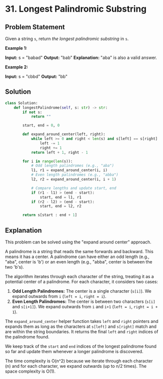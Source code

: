 
# 31. Longest Palindromic Substring

## Problem Statement

Given a string `s`, return *the longest palindromic substring* in `s`.

**Example 1:**

**Input:** s = "babad"
**Output:** "bab"
**Explanation:** "aba" is also a valid answer.

**Example 2:**

**Input:** s = "cbbd"
**Output:** "bb"

## Solution

```python
class Solution:
    def longestPalindrome(self, s: str) -> str:
        if not s:
            return ""

        start, end = 0, 0

        def expand_around_center(left, right):
            while left >= 0 and right < len(s) and s[left] == s[right]:
                left -= 1
                right += 1
            return left + 1, right - 1

        for i in range(len(s)):
            # Odd length palindromes (e.g., "aba")
            l1, r1 = expand_around_center(i, i)
            # Even length palindromes (e.g., "abba")
            l2, r2 = expand_around_center(i, i + 1)

            # Compare lengths and update start, end
            if (r1 - l1) > (end - start):
                start, end = l1, r1
            if (r2 - l2) > (end - start):
                start, end = l2, r2

        return s[start : end + 1]
```

## Explanation

This problem can be solved using the "expand around center" approach.

A palindrome is a string that reads the same forwards and backward. This means it has a center. A palindrome can have either an odd length (e.g., "aba", center is 'b') or an even length (e.g., "abba", center is between the two 'b's).

The algorithm iterates through each character of the string, treating it as a potential center of a palindrome. For each character, it considers two cases:

1.  **Odd Length Palindromes:** The center is a single character (`s[i]`). We expand outwards from `i` (`left = i`, `right = i`).
2.  **Even Length Palindromes:** The center is between two characters (`s[i]` and `s[i+1]`). We expand outwards from `i` and `i+1` (`left = i`, `right = i + 1`).

The `expand_around_center` helper function takes `left` and `right` pointers and expands them as long as the characters at `s[left]` and `s[right]` match and are within the string boundaries. It returns the final `left` and `right` indices of the palindrome found.

We keep track of the `start` and `end` indices of the longest palindrome found so far and update them whenever a longer palindrome is discovered.

The time complexity is O(n^2) because we iterate through each character (n) and for each character, we expand outwards (up to n/2 times). The space complexity is O(1).
